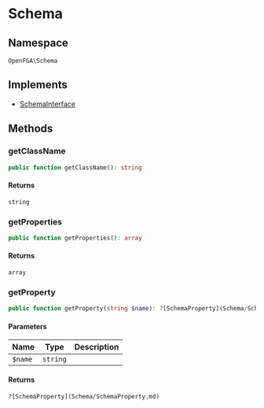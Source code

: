 # Schema


## Namespace
`OpenFGA\Schema`

## Implements
* [SchemaInterface](Schema/SchemaInterface.md)



## Methods
### getClassName


```php
public function getClassName(): string
```



#### Returns
`string`

### getProperties


```php
public function getProperties(): array
```



#### Returns
`array`

### getProperty


```php
public function getProperty(string $name): ?[SchemaProperty](Schema/SchemaProperty.md)
```


#### Parameters
| Name | Type | Description |
|------|------|-------------|
| `$name` | `string` |  |

#### Returns
`?[SchemaProperty](Schema/SchemaProperty.md)`

